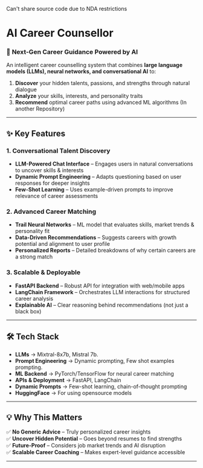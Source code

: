 Can't share source code due to NDA restrictions
# AI Career Counsellor  

### 🚀 **Next-Gen Career Guidance Powered by AI**  

An intelligent career counselling system that combines **large language models (LLMs), neural networks, and conversational AI** to:  
1. **Discover** your hidden talents, passions, and strengths through natural dialogue  
2. **Analyze** your skills, interests, and personality traits  
3. **Recommend** optimal career paths using advanced ML algorithms (In another Repository)
---  

## **✨ Key Features**  

### **1. Conversational Talent Discovery**  
- **LLM-Powered Chat Interface** – Engages users in natural conversations to uncover skills & interests  
- **Dynamic Prompt Engineering** – Adapts questioning based on user responses for deeper insights  
- **Few-Shot Learning** – Uses example-driven prompts to improve relevance of career assessments  

### **2. Advanced Career Matching**  
- **Trail Neural Networks** – ML model that evaluates skills, market trends & personality fit  
- **Data-Driven Recommendations** – Suggests careers with growth potential and alignment to user profile  
- **Personalized Reports** – Detailed breakdowns of why certain careers are a strong match  

### **3. Scalable & Deployable**  
- **FastAPI Backend** – Robust API for integration with web/mobile apps  
- **LangChain Framework** – Orchestrates LLM interactions for structured career analysis  
- **Explainable AI** – Clear reasoning behind recommendations (not just a black box)  
---  

## **🛠️ Tech Stack**  
- **LLMs** → Mixtral-8x7b, Mistral 7b.
- **Prompt Engineering** → Dynamic prompting, Few shot examples prompting. 
- **ML Backend** → PyTorch/TensorFlow for neural career matching  
- **APIs & Deployment** → FastAPI, LangChain  
- **Dynamic Prompts** → Few-shot learning, chain-of-thought prompting
- **HuggingFace** → For using opensource models
---  

## **💡 Why This Matters**  
✅ **No Generic Advice** – Truly personalized career insights  
✅ **Uncover Hidden Potential** – Goes beyond resumes to find strengths  
✅ **Future-Proof** – Considers job market trends and AI disruption  
✅ **Scalable Career Coaching** – Makes expert-level guidance accessible  

---  
